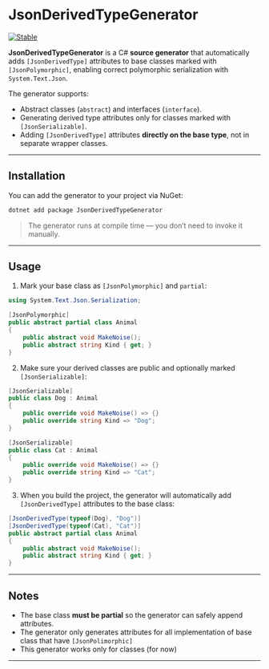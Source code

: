 # JsonDerivedTypeGenerator

[![Stable](https://badgen.net/nuget/v/jsonderivedtypegenerator/v?color=blue&label=Stable)](https://www.nuget.org/packages/JsonDerivedTypeGenerator)

**JsonDerivedTypeGenerator** is a C# **source generator** that automatically adds `[JsonDerivedType]` attributes to base classes marked with `[JsonPolymorphic]`, enabling correct polymorphic serialization with `System.Text.Json`.

The generator supports:

- Abstract classes (`abstract`) and interfaces (`interface`).  
- Generating derived type attributes only for classes marked with `[JsonSerializable]`.  
- Adding `[JsonDerivedType]` attributes **directly on the base type**, not in separate wrapper classes.  

---

## Installation

You can add the generator to your project via NuGet:

```bash
dotnet add package JsonDerivedTypeGenerator
````

> The generator runs at compile time — you don’t need to invoke it manually.

---

## Usage

1. Mark your base class as `[JsonPolymorphic]` and `partial`:

```csharp
using System.Text.Json.Serialization;

[JsonPolymorphic]
public abstract partial class Animal
{
    public abstract void MakeNoise();
    public abstract string Kind { get; }
}
```

2. Make sure your derived classes are public and optionally marked `[JsonSerializable]`:

```csharp
[JsonSerializable]
public class Dog : Animal
{
    public override void MakeNoise() => {}
    public override string Kind => "Dog";
}

[JsonSerializable]
public class Cat : Animal
{
    public override void MakeNoise() => {}
    public override string Kind => "Cat";
}
```

3. When you build the project, the generator will automatically add `[JsonDerivedType]` attributes to the base class:

```csharp
[JsonDerivedType(typeof(Dog), "Dog")]
[JsonDerivedType(typeof(Cat), "Cat")]
public abstract partial class Animal
{
    public abstract void MakeNoise();
    public abstract string Kind { get; }
}
```

---

## Notes

* The base class **must be partial** so the generator can safely append attributes.
* The generator only generates attributes for all implementation of base class that have `[JsonPolimorphic]`
* This generator works only for classes (for now)

---